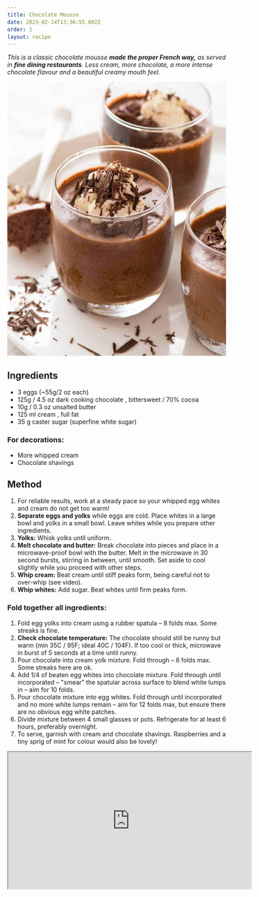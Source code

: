 ```yaml
---
title: Chocolate Mousse
date: 2023-02-14T13:36:55.602Z
order: 1
layout: recipe
---
```

*This is a classic chocolate mousse **made the proper French way,** as served in **fine dining restaurants**. Less cream, more chocolate, a more intense chocolate flavour and a beautiful creamy mouth feel.*

![](../uploads/chocolate-mousse_9.jpg)

## I﻿ngredients

* 3 eggs (~55g/2 oz each)
* 125g / 4.5 oz dark cooking chocolate , bittersweet / 70% cocoa 
* 10g / 0.3 oz unsalted butter
* 125 ml cream , full fat 
* 35 g caster sugar (superfine white sugar)

### For decorations:

* More whipped cream
* Chocolate shavings

## **M﻿ethod**

1. For reliable results, work at a steady pace so your whipped egg whites and cream do not get too warm!
2. **Separate eggs and yolks** while eggs are cold. Place whites in a large bowl and yolks in a small bowl. Leave whites while you prepare other ingredients. 
3. **Yolks:** Whisk yolks until uniform.
4. **Melt chocolate and butter:** Break chocolate into pieces and place in a microwave-proof bowl with the butter. Melt in the microwave in 30 second bursts, stirring in between, until smooth. Set aside to cool slightly while you proceed with other steps.
5. **Whip cream:** Beat cream until stiff peaks form, being careful not to over-whip (see video).
6. **Whip whites:** Add sugar. Beat whites until firm peaks form.

### Fold together all ingredients:

1. Fold egg yolks into cream using a rubber spatula – 8 folds max. Some streaks is fine.
2. **Check chocolate temperature:** The chocolate should still be runny but warm (min 35C / 95F; ideal 40C / 104F). If too cool or thick, microwave in burst of 5 seconds at a time until runny.
3. Pour chocolate into cream yolk mixture. Fold through – 8 folds max. Some streaks here are ok.
4. Add 1/4 of beaten egg whites into chocolate mixture. Fold through until incorporated – "smear" the spatular across surface to blend white lumps in – aim for 10 folds. 
5. Pour chocolate mixture into egg whites. Fold through until incorporated and no more white lumps remain – aim for 12 folds max, but ensure there are no obvious egg white patches.
6. Divide mixture between 4 small glasses or pots. Refrigerate for at least 6 hours, preferably overnight.
7. To serve, garnish with cream and chocolate shavings. Raspberries and a tiny sprig of mint for colour would also be lovely!

<div class="video-box"><iframe width="560" height="315" src="https://www.youtube.com/embed/YO74CgACqEY?rel=0" allow="accelerometer; autoplay; encrypted-media; gyroscope; picture-in-picture" allowfullscreen></iframe></div>